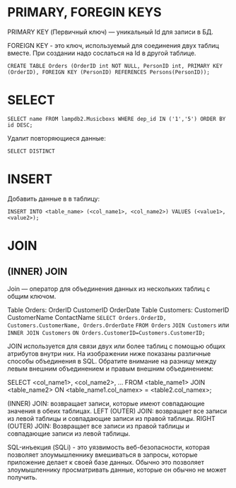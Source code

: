 # PRIMARY, FOREGIN KEYS

PRIMARY KEY (Первичный ключ) — уникальный Id для записи в БД.

FOREIGN KEY - это ключ, используемый для соединения двух таблиц вместе. При создании надо сослаться на Id в другой таблице.

`CREATE TABLE Orders (OrderID int NOT NULL, PersonID int, PRIMARY KEY (OrderID), FOREIGN KEY (PersonID) REFERENCES Persons(PersonID));`

# SELECT

`SELECT name FROM lampdb2.Musicboxs WHERE dep_id IN ('1','5') ORDER BY id DESC;`

Удалит повторяющиеся данные:

`SELECT DISTINCT`

# INSERT

Добавить данные в в таблицу:

`INSERT INTO <table_name> (<col_name1>, <col_name2>) VALUES (<value1>, <value2>);`

# JOIN

## (INNER) JOIN 
Join — оператор для объединения данных из нескольких таблиц с общим ключом.

Table Orders: OrderID CustomerID OrderDate
Table Customers: CustomerID	CustomerName ContactName
`SELECT Orders.OrderID, Customers.CustomerName, Orders.OrderDate`
`FROM Orders`
`JOIN Customers` или `INNER JOIN Customers`
`ON Orders.CustomerID=Customers.CustomerID;`




JOIN используется для связи двух или более таблиц с помощью общих атрибутов внутри них. На изображении ниже показаны различные способы объединения в SQL. Обратите внимание на разницу между левым внешним объединением и правым внешним объединением:

SELECT <col_name1>, <col_name2>, …
  FROM <table_name1>
  JOIN <table_name2>
  ON <table_name1.col_namex> = <table2.col_namex>;

(INNER) JOIN: возвращает записи, которые имеют совпадающие значения в обеих таблицах.
LEFT (OUTER) JOIN: возвращает все записи из левой таблицы и совпадающие записи из правой таблицы.
RIGHT (OUTER) JOIN: Возвращает все записи из правой таблицы и совпадающие записи из левой таблицы.

SQL-инъекция (SQLi) - это уязвимость веб-безопасности, которая позволяет злоумышленнику вмешиваться в запросы, которые приложение делает к своей базе данных. Обычно это позволяет злоумышленнику просматривать данные, которые он обычно не может получить.
